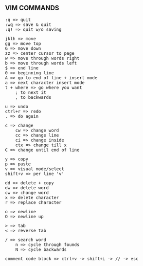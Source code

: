 ## VIM COMMANDS

<pre>
:q => quit  
:wq => save & quit  
:q! => quit w/o saving
</pre>
<pre>
jklh => move  
gg => move top  
G => move down  
zz => center cursor to page  
w => move through words right  
b => move through words left  
$ => end line  
0 => beginning line  
A => go to end of line + insert mode  
a => next character insert mode  
t + where => go where you want
    ; to next it
    , to backwards
</pre>
<pre>
u => undo  
ctrl+r => redo  
. => do again
</pre>
<pre>
c => change  
    cw => change word  
    cc => change line  
    ci => change inside  
    ctx => change till x 
C => change until end of line  
</pre>
<pre>
y => copy  
p => paste  
v => visual mode/select  
shift+v => per line 'v'
</pre>
<pre>
dd => delete + copy  
dw => delete word  
cw => change word  
x => delete character  
r => replace character
</pre>
<pre>
o => newline  
O => newline up
</pre>
<pre>
> => tab 
< => reverse tab 
</pre>
<pre>
/ => search word  
    n => cycle through founds  
    N => cycle backwards
</pre>
<pre>
comment code block => ctrl+v -> shift+i -> // -> esc
</pre>
